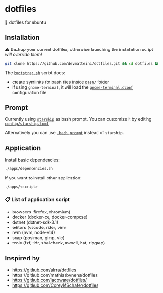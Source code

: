 # dotfiles

:wrench: dotfiles for ubuntu

## Installation

:warning: Backup your current dotfiles, otherwise launching the installation script _will override them_!

```bash
git clone https://github.com/devmatteini/dotfiles.git && cd dotfiles && source bootstrap.sh
```

The [`bootstrap.sh`](bootstrap.sh) script does:

- create symlinks for bash files inside [`bash/`](bash/) folder
- if using `gnome-terminal`, it will load the [`gnome-terminal.dconf`](gnome-terminal.dconf) configuration file

## Prompt

Currently using [`starship`](https://github.com/starship/starship/) as bash prompt.
You can customize it by editing [`config/starship.toml`](config/starship.toml)

Alternatively you can use [`.bash_prompt`](bash/.bash_prompt) instead of `starship`.

## Application

Install basic dependencies:

```bash
./apps/dependencies.sh
```

If you want to install other application:

```bash
./apps/<script>
```

### :clipboard: List of application script

- browsers (firefox, chromium)
- docker (docker-ce, docker-compose)
- dotnet (dotnet-sdk-3.1)
- editors (vscode, rider, vim)
- nvm (nvm, node-v14)
- snap (postman, gimp, vlc)
- tools (fzf, tldr, shellcheck, awscli, bat, ripgrep)

## Inspired by

- https://github.com/alrra/dotfiles
- https://github.com/mathiasbynens/dotfiles
- https://github.com/iacoware/dotfiles/
- https://github.com/CoreyMSchafer/dotfiles
